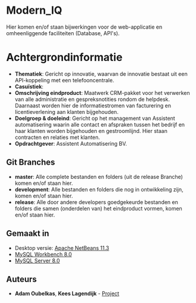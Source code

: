 # Modern_IQ

Hier komen en/of staan bijwerkingen voor de web-applicatie en omheenliggende faciliteiten (Database, API's).

# Achtergrondinformatie

* **Thematiek**: Gericht op innovatie, waarvan de innovatie bestaat uit een API-koppeling met een telefooncentrale.
* **Casuïstiek**: 
* **Omschrijving eindproduct**: Maatwerk CRM-pakket voor het verwerken van alle administratie en gespreksnotities rondom de helpdesk. Daarnaast worden hier de informatiestromen van facturering en licentieverlening aan klanten bijgehouden.
* **Doelgroep & doeleind**: Gericht op het management van Assistent automatisering waarin alle contact en afspraken tussen het bedrijf en haar klanten worden bijgehouden en gestroomlijnd. Hier staan contracten en relaties met klanten. 
* **Opdrachtgever**: Assistent Automatisering BV.

## Git Branches  

* **master**: Alle complete bestanden en folders (uit de release Branche) komen en/of staan hier.   
* **development**: Alle bestanden en folders die nog in ontwikkeling zijn, komen en/of staan hier.   
* **release**: Alle door andere developers goedgekeurde bestanden en folders die samen (onderdelen van) het eindproduct vormen, komen en/of staan hier.

## Gemaakt in  

* Desktop versie: [Apache NetBeans 11.3](https://netbeans.apache.org/download/nb113/nb113.html)
* [MySQL Workbench 8.0](https://dev.mysql.com/downloads/workbench/) 
* [MySQL Server 8.0](https://dev.mysql.com/downloads/windows/installer/5.7.html)  

## Auteurs

* **Adam Oubelkas**, **Kees Lagendijk** - [Project](https://github.com/OkazX97/Modern_IQ)



